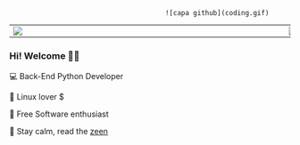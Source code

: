                                            ![capa github](coding.gif)

<center>
  <table>
    <tr>
        <td><img width="480px" align="left" src="https://github-readme-stats.vercel.app/api?username=devSantZ&theme=shadow_blue"/></td>
        <td><img width="375px" align="left" src="https://github-readme-stats.vercel.app/api/top-langs/?username=devSantZ&hide=html,TeX,Jupyter%20Notebook&layout=compact&theme=shadow_blue" /></td>
    </tr>
  </table>
</center>

### Hi! Welcome 👨‍💻

💻 Back-End Python Developer

🐧 Linux lover $

👾 Free Software enthusiast

🐍 Stay calm, read the [zeen](https://peps.python.org/pep-0020/)
